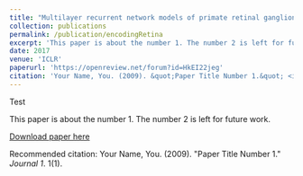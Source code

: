 ```yaml
---
title: "Multilayer recurrent network models of primate retinal ganglion cell responses"
collection: publications
permalink: /publication/encodingRetina
excerpt: 'This paper is about the number 1. The number 2 is left for future work.'
date: 2017
venue: 'ICLR'
paperurl: 'https://openreview.net/forum?id=HkEI22jeg'
citation: 'Your Name, You. (2009). &quot;Paper Title Number 1.&quot; <i>Journal 1</i>. 1(1).'
---
```


Test 

This paper is about the number 1. The number 2 is left for future work.

[Download paper here](http://academicpages.github.io/files/paper1.pdf)

Recommended citation: Your Name, You. (2009). "Paper Title Number 1." <i>Journal 1</i>. 1(1).
